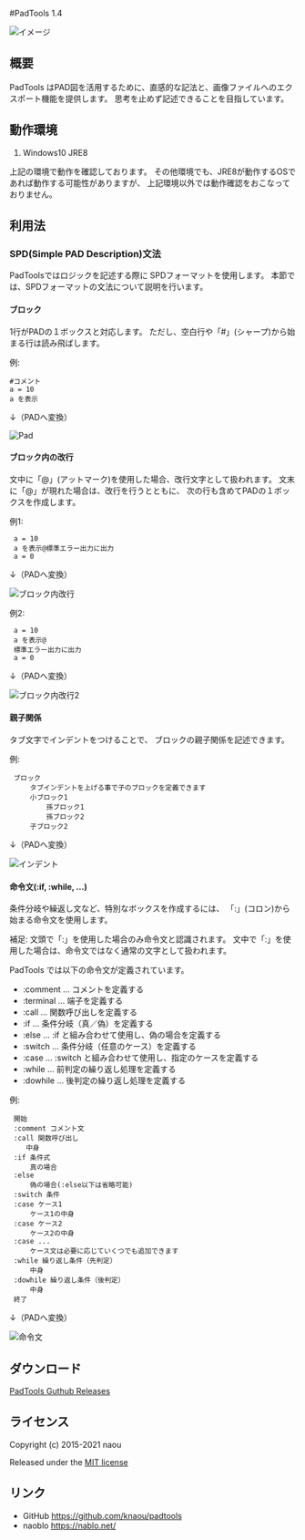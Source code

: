 #PadTools 1.4

![イメージ](./images/ss.jpg)

## 概要

PadTools はPAD図を活用するために、直感的な記法と、画像ファイルへのエクスポート機能を提供します。
思考を止めず記述できることを目指しています。

## 動作環境

1. Windows10 JRE8

上記の環境で動作を確認しております。
その他環境でも、JRE8が動作するOSであれば動作する可能性がありますが、
上記環境以外では動作確認をおこなっておりません。

## 利用法

### SPD(Simple PAD Description)文法

PadToolsではロジックを記述する際に SPDフォーマットを使用します。
本節では、SPDフォーマットの文法について説明を行います。

#### ブロック

1行がPADの１ボックスと対応します。
ただし、空白行や「#」(シャープ)から始まる行は読み飛ばします。

例:

    #コメント
    a = 10
    a を表示
    
↓（PADへ変換）

![Pad](./images/format_basic_01.png)

#### ブロック内の改行

文中に「@」(アットマーク)を使用した場合、改行文字として扱われます。
文末に「@」が現れた場合は、改行を行うとともに、
次の行も含めてPADの１ボックスを作成します。

例1:

     a = 10
     a を表示@標準エラー出力に出力
     a = 0

↓（PADへ変換）

![ブロック内改行](./images/format_basic_02.png)

例2:

     a = 10
     a を表示@
     標準エラー出力に出力
     a = 0

↓（PADへ変換）

![ブロック内改行2](./images/format_basic_02.png)

#### 親子関係

タブ文字でインデントをつけることで、 ブロックの親子関係を記述できます。

例:

     ブロック
         タブインデントを上げる事で子のブロックを定義できます
         小ブロック1
             孫ブロック1
             孫ブロック2
         子ブロック2

↓（PADへ変換）

![インデント](./images/format_children_01.png)

#### 命令文(:if, :while, ...)

条件分岐や繰返し文など、特別なボックスを作成するには、
「:」(コロン)から始まる命令文を使用します。

補足:
    文頭で「:」を使用した場合のみ命令文と認識されます。
    文中で「:」を使用した場合は、命令文ではなく通常の文字として扱われます。

PadTools では以下の命令文が定義されています。

* :comment … コメントを定義する
* :terminal … 端子を定義する
* :call … 関数呼び出しを定義する
* :if … 条件分岐（真／偽）を定義する
* :else … :if と組み合わせて使用し、偽の場合を定義する
* :switch … 条件分岐（任意のケース）を定義する
* :case … :switch と組み合わせて使用し、指定のケースを定義する
* :while … 前判定の繰り返し処理を定義する
* :dowhile … 後判定の繰り返し処理を定義する

例:

     開始
     :comment コメント文
     :call 関数呼び出し
        中身
     :if 条件式
         真の場合
     :else
         偽の場合(:else以下は省略可能)
     :switch 条件
     :case ケース1
         ケース1の中身
     :case ケース2
         ケース2の中身
     :case ...
         ケース文は必要に応じていくつでも追加できます
     :while 繰り返し条件（先判定）
         中身
     :dowhile 繰り返し条件（後判定）
         中身
     終了

↓（PADへ変換）

![命令文](./images/format_command_01.png)

## ダウンロード

[PadTools Guthub Releases](https://github.com/knaou/padtools/releases)

## ライセンス

Copyright (c) 2015-2021 naou

Released under the [MIT license](http://opensource.org/licenses/mit-license)


## リンク

* GitHub <https://github.com/knaou/padtools>
* naoblo <https://nablo.net/>
